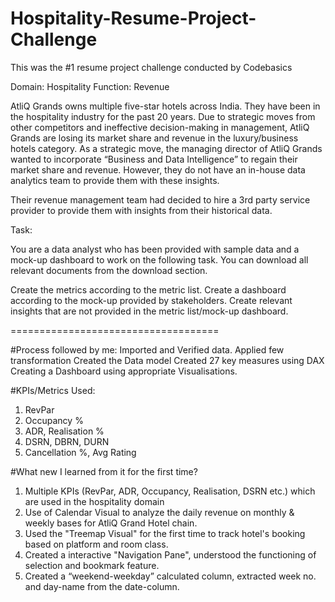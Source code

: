 # Hospitality-Resume-Project-Challenge
This was the #1 resume project challenge conducted by Codebasics

Domain:  Hospitality       Function: Revenue

AtliQ Grands owns multiple five-star hotels across India. They have been in the hospitality industry for the past 20 years. Due to strategic moves from other competitors and ineffective decision-making in management, AtliQ Grands are losing its market share and revenue in the luxury/business hotels category. As a strategic move, the managing director of AtliQ Grands wanted to incorporate “Business and Data Intelligence” to regain their market share and revenue. However, they do not have an in-house data analytics team to provide them with these insights.

Their revenue management team had decided to hire a 3rd party service provider to provide them with insights from their historical data.

Task:  

You are a data analyst who has been provided with sample data and a mock-up dashboard to work on the following task. You can download all relevant documents from the download section.

Create the metrics according to the metric list.
Create a dashboard according to the mock-up provided by stakeholders.
Create relevant insights that are not provided in the metric list/mock-up dashboard.

====================================

#Process followed by me:
 Imported and Verified data.
 Applied few transformation 
 Created the Data model
 Created 27 key measures using DAX
 Creating a Dashboard using appropriate Visualisations.

#KPIs/Metrics Used:
1) RevPar
2) Occupancy %
3) ADR, Realisation %
4) DSRN, DBRN, DURN
5) Cancellation %, Avg Rating

#What new I learned from it for the first time?
1) Multiple KPIs (RevPar, ADR, Occupancy, Realisation, DSRN etc.) which are used in the hospitality domain 
2) Use of Calendar Visual to analyze the daily revenue on monthly & weekly bases for AtliQ Grand Hotel chain.
3) Used the "Treemap Visual" for the first time to track hotel's booking based on platform and room class.
4) Created a interactive "Navigation Pane", understood the functioning of selection and bookmark feature.
5) Created a “weekend-weekday” calculated column, extracted week no. and day-name from the date-column.


   
   
